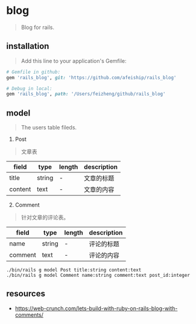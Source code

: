 # blog
> Blog for rails.

## installation
> Add this line to your application's Gemfile:

```ruby
# Gemfile in github:
gem 'rails_blog', git: 'https://github.com/afeiship/rails_blog'

# Debug in local:
gem 'rails_blog', path: '/Users/feizheng/github/rails_blog'
```

## model
> The users table fileds.

1. Post
> 文章表

| field   | type   | length | description |
| ------- | ------ | ------ | ----------- |
| title   | string | -      | 文章的标题  |
| content | text   | -      | 文章的内容  |

2. Comment
> 针对文章的评论表。 

| field   | type   | length | description |
| ------- | ------ | ------ | ----------- |
| name    | string | -      | 评论的标题  |
| comment | text   | -      | 评论的内容  |

```shell
./bin/rails g model Post title:string content:text
./bin/rails g model Comment name:string comment:text post_id:integer
```


## resources
- https://web-crunch.com/lets-build-with-ruby-on-rails-blog-with-comments/